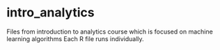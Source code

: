 # intro_analytics
Files from introduction to analytics course which is focused on machine learning algorithms
Each R file runs individually.
